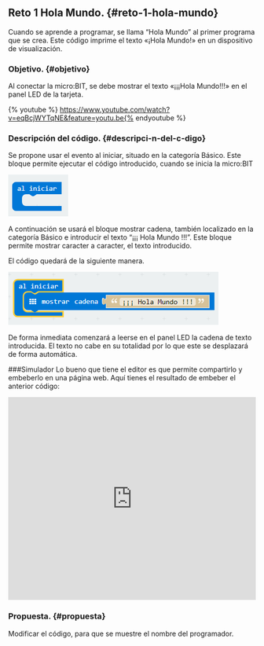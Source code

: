 ## Reto 1 Hola Mundo. {#reto-1-hola-mundo}

Cuando se aprende a programar, se llama “Hola Mundo” al primer programa que se crea. Este código imprime el texto «¡Hola Mundo!» en un dispositivo de visualización.

### Objetivo. {#objetivo}

Al conectar la micro:BIT, se debe mostrar el texto «¡¡¡Hola Mundo!!!» en el panel LED de la tarjeta.

{% youtube %} https://www.youtube.com/watch?v=eqBcjWYTqNE&feature=youtu.be{% endyoutube %} 

### Descripción del código. {#descripci-n-del-c-digo}

Se propone usar el evento al iniciar, situado en la categoría Básico. Este bloque permite ejecutar el código introducido, cuando se inicia la micro:BIT

![](../images/image43.png)

A continuación se usará el bloque mostrar cadena, también localizado en la categoría Básico e introducir el texto “¡¡¡ Hola Mundo !!!”. Este bloque permite mostrar caracter a caracter, el texto introducido.

El código quedará de la siguiente manera.

![](../images/image44.png)

De forma inmediata comenzará a leerse en el panel LED la cadena de texto introducida. El texto no cabe en su totalidad por lo que este se desplazará de forma automática.

###Simulador
Lo bueno que tiene el editor es que permite compartirlo y embeberlo en una página web. Aquí tienes el resultado de embeber el anterior código:

<div style="position:relative;height:0;padding-bottom:81.97%;overflow:hidden;"><iframe style="position:absolute;top:0;left:0;width:100%;height:100%;" src="https://makecode.microbit.org/---run?id=_3bPEot71XXJA" allowfullscreen="allowfullscreen" sandbox="allow-popups allow-forms allow-scripts allow-same-origin" frameborder="0"></iframe></div>

### Propuesta. {#propuesta}

Modificar el código, para que se muestre el nombre del programador.